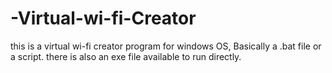 # -Virtual-wi-fi-Creator
this is a virtual wi-fi creator program for windows OS, Basically a .bat file or a script. there is also an exe file available to run directly.
